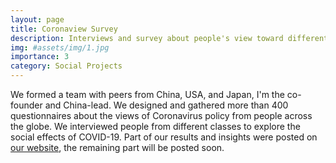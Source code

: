 ```yaml
---
layout: page
title: Coronaview Survey
description: Interviews and survey about people's view toward different coronavirus policies.
img: #assets/img/1.jpg
importance: 3
category: Social Projects
---
```


We formed a team with peers from China, USA, and Japan, I'm the co-founder and China-lead. We designed and gathered more than 400 questionnaires about the views of Coronavirus policy from people across the globe. We interviewed people from different classes to
explore the social effects of COVID-19. Part of our results and insights were posted on [our website](https://coronaview.github.io/interview/int1/), the remaining part will be posted soon.
